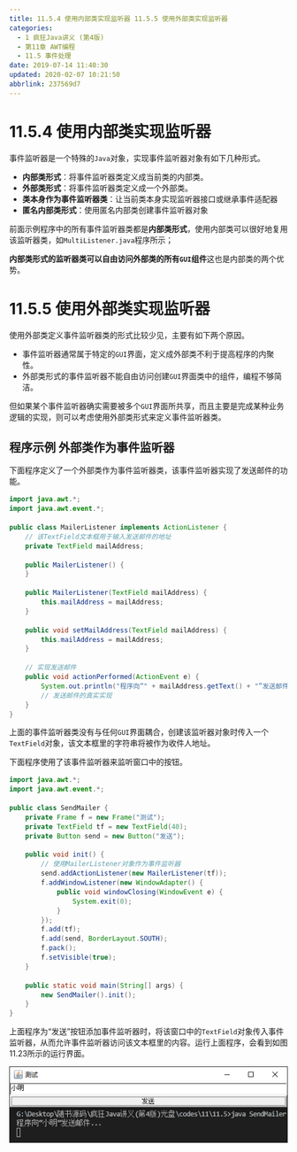 ```yaml
---
title: 11.5.4 使用内部类实现监听器 11.5.5 使用外部类实现监听器
categories: 
  - 1 疯狂Java讲义 (第4版)
  - 第11章 AWT编程
  - 11.5 事件处理
date: 2019-07-14 11:40:30
updated: 2020-02-07 10:21:50
abbrlink: 237569d7
---
```

# 11.5.4 使用内部类实现监听器
事件监听器是一个特殊的`Java`对象，实现事件监听器对象有如下几种形式。
- **内部类形式**：将事件监听器类定义成当前类的内部类。
- **外部类形式**：将事件监听器类定义成一个外部类。
- **类本身作为事件监听器类**：让当前类本身实现监听器接口或继承事件适配器
- **匿名内部类形式**：使用匿名内部类创建事件监听器对象

前面示例程序中的所有事件监听器类都是**内部类形式**，使用内部类可以很好地复用该监听器类，如`MultiListener.java`程序所示；

**内部类形式的监听器类可以自由访问外部类的所有`GUI`组件**这也是内部类的两个优势。

# 11.5.5 使用外部类实现监听器
使用外部类定义事件监听器类的形式比较少见，主要有如下两个原因。
- 事件监听器通常属于特定的`GUI`界面，定义成外部类不利于提高程序的内聚性。
- 外部类形式的事件监听器不能自由访问创建`GUI`界面类中的组件，编程不够简洁。

但如果某个事件监听器确实需要被多个`GUI`界面所共享，而且主要是完成某种业务逻辑的实现，则可以考虑使用外部类形式来定义事件监听器类。

## 程序示例 外部类作为事件监听器
下面程序定义了一个外部类作为事件监听器类，该事件监听器实现了发送邮件的功能。

```java
import java.awt.*;
import java.awt.event.*;

public class MailerListener implements ActionListener {
    // 该TextField文本框用于输入发送邮件的地址
    private TextField mailAddress;

    public MailerListener() {
    }

    public MailerListener(TextField mailAddress) {
        this.mailAddress = mailAddress;
    }

    public void setMailAddress(TextField mailAddress) {
        this.mailAddress = mailAddress;
    }

    // 实现发送邮件
    public void actionPerformed(ActionEvent e) {
        System.out.println("程序向“" + mailAddress.getText() + "”发送邮件...");
        // 发送邮件的真实实现
    }
}
```

上面的事件监听器类没有与任何`GUI`界面耦合，创建该监听器对象时传入一个`TextField`对象，该文本框里的字符串将被作为收件人地址。

下面程序使用了该事件监听器来监听窗口中的按钮。

```java
import java.awt.*;
import java.awt.event.*;

public class SendMailer {
    private Frame f = new Frame("测试");
    private TextField tf = new TextField(40);
    private Button send = new Button("发送");

    public void init() {
        // 使用MailerListener对象作为事件监听器
        send.addActionListener(new MailerListener(tf));
        f.addWindowListener(new WindowAdapter() {
            public void windowClosing(WindowEvent e) {
                System.exit(0);
            }
        });
        f.add(tf);
        f.add(send, BorderLayout.SOUTH);
        f.pack();
        f.setVisible(true);
    }

    public static void main(String[] args) {
        new SendMailer().init();
    }
}
```
上面程序为“发送”按钮添加事件监听器时，将该窗口中的`TextField`对象传入事件监听器，从而允许事件监听器访问该文本框里的内容。运行上面程序，会看到如图11.23所示的运行界面。

![这里有一张图片](https://raw.githubusercontent.com/lanlan2017/images/master/CrazyJavaHandout/Chapter11/11.5.5/1.png)

<!-- CrazyJavaHandout/Chapter11/11.5.5/ -->
